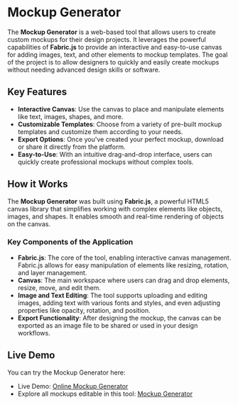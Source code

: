 # Mockup Generator

The **Mockup Generator** is a web-based tool that allows users to create custom mockups for their design projects. It leverages the powerful capabilities of **Fabric.js** to provide an interactive and easy-to-use canvas for adding images, text, and other elements to mockup templates. The goal of the project is to allow designers to quickly and easily create mockups without needing advanced design skills or software.

## Key Features

- **Interactive Canvas**: Use the canvas to place and manipulate elements like text, images, shapes, and more.
- **Customizable Templates**: Choose from a variety of pre-built mockup templates and customize them according to your needs.
- **Export Options**: Once you've created your perfect mockup, download or share it directly from the platform.
- **Easy-to-Use**: With an intuitive drag-and-drop interface, users can quickly create professional mockups without complex tools.

## How it Works

The **Mockup Generator** was built using **Fabric.js**, a powerful HTML5 canvas library that simplifies working with complex elements like objects, images, and shapes. It enables smooth and real-time rendering of objects on the canvas. 

### Key Components of the Application

- **Fabric.js**: The core of the tool, enabling interactive canvas management. Fabric.js allows for easy manipulation of elements like resizing, rotation, and layer management.
- **Canvas**: The main workspace where users can drag and drop elements, resize, move, and edit them.
- **Image and Text Editing**: The tool supports uploading and editing images, adding text with various fonts and styles, and even adjusting properties like opacity, rotation, and position.
- **Export Functionality**: After designing the mockup, the canvas can be exported as an image file to be shared or used in your design workflows.

## Live Demo

You can try the Mockup Generator here:

- Live Demo: [Online Mockup Generator](http://mockupdaddy.com/2d-editor)
- Explore all mockups editable in this tool: [Mockup Generator](https://www.mockupdaddy.com/generator)
